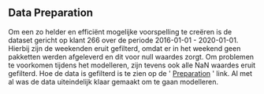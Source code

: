 ## Data Preparation

Om een zo helder en efficiënt mogelijke voorspelling te creëren is de dataset gericht op klant 266 over de periode 2016-01-01 - 2020-01-01. Hierbij zijn de weekenden eruit gefilterd, omdat er in het weekend geen pakketten werden afgeleverd en dit voor null waardes zorgt. Om problemen te voorkomen tijdens het modelleren, zijn tevens ook alle NaN waardes eruit gefilterd. Hoe de data is gefilterd is te zien op de ' [Preparation](https://github.com/Emir-Acikgoz-50/Minor-Data-Science/blob/main/Notebook%20Bewijzen/filteren.PNG) ' link. Al met al was de data uiteindelijk klaar gemaakt om te gaan modelleren.
